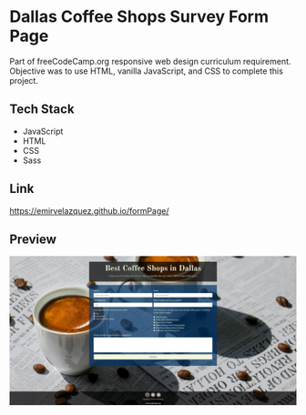 # Dallas Coffee Shops Survey Form Page

Part of freeCodeCamp.org responsive web design curriculum requirement. Objective was to use HTML, vanilla JavaScript, and CSS to complete this project. 

## Tech Stack
* JavaScript
* HTML
* CSS
* Sass

## Link
https://emirvelazquez.github.io/formPage/

## Preview
![](assets/surveyPage.png)
